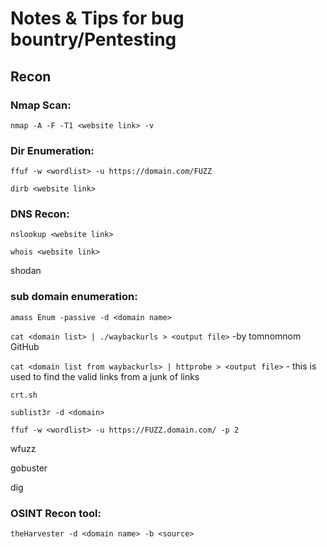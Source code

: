 # Notes & Tips for bug bountry/Pentesting

## Recon

### Nmap Scan:
`nmap -A -F -T1 <website link> -v`

### Dir Enumeration:

`ffuf -w <wordlist> -u https://domain.com/FUZZ`

`dirb <website link>`

### DNS Recon:

`nslookup <website link>`

`whois <website link>`

shodan

### sub domain enumeration:

`amass Enum -passive -d <domain name>`

`cat <domain list> | ./waybackurls > <output file>`   -by tomnomnom GitHub

`cat <domain list from waybackurls> | httprobe > <output file>` - this is used to find the valid links from a junk of links

`crt.sh`

`sublist3r -d <domain>`

`ffuf -w <wordlist> -u https://FUZZ.domain.com/ -p 2`

wfuzz 

gobuster

dig



### OSINT Recon tool:

`theHarvester -d <domain name> -b <source>`



